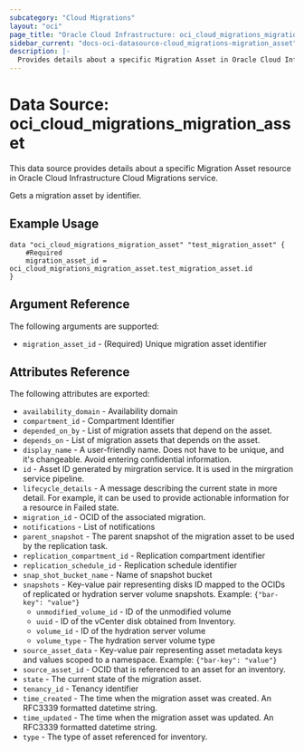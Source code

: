 ```yaml
---
subcategory: "Cloud Migrations"
layout: "oci"
page_title: "Oracle Cloud Infrastructure: oci_cloud_migrations_migration_asset"
sidebar_current: "docs-oci-datasource-cloud_migrations-migration_asset"
description: |-
  Provides details about a specific Migration Asset in Oracle Cloud Infrastructure Cloud Migrations service
---
```


# Data Source: oci_cloud_migrations_migration_asset
This data source provides details about a specific Migration Asset resource in Oracle Cloud Infrastructure Cloud Migrations service.

Gets a migration asset by identifier.

## Example Usage

```hcl
data "oci_cloud_migrations_migration_asset" "test_migration_asset" {
	#Required
	migration_asset_id = oci_cloud_migrations_migration_asset.test_migration_asset.id
}
```

## Argument Reference

The following arguments are supported:

* `migration_asset_id` - (Required) Unique migration asset identifier


## Attributes Reference

The following attributes are exported:

* `availability_domain` - Availability domain
* `compartment_id` - Compartment Identifier
* `depended_on_by` - List of migration assets that depend on the asset.
* `depends_on` - List of migration assets that depends on the asset.
* `display_name` - A user-friendly name. Does not have to be unique, and it's changeable. Avoid entering confidential information.
* `id` - Asset ID generated by mirgration service. It is used in the mirgration service pipeline.
* `lifecycle_details` - A message describing the current state in more detail. For example, it can be used to provide actionable information for a resource in Failed state.
* `migration_id` - OCID of the associated migration.
* `notifications` - List of notifications
* `parent_snapshot` - The parent snapshot of the migration asset to be used by the replication task.
* `replication_compartment_id` - Replication compartment identifier
* `replication_schedule_id` - Replication schedule identifier
* `snap_shot_bucket_name` - Name of snapshot bucket
* `snapshots` - Key-value pair representing disks ID mapped to the OCIDs of replicated or hydration server volume snapshots. Example: `{"bar-key": "value"}` 
	* `unmodified_volume_id` - ID of the unmodified volume
	* `uuid` - ID of the vCenter disk obtained from Inventory.
	* `volume_id` - ID of the hydration server volume
	* `volume_type` - The hydration server volume type
* `source_asset_data` - Key-value pair representing asset metadata keys and values scoped to a namespace. Example: `{"bar-key": "value"}` 
* `source_asset_id` - OCID that is referenced to an asset for an inventory.
* `state` - The current state of the migration asset.
* `tenancy_id` - Tenancy identifier
* `time_created` - The time when the migration asset was created. An RFC3339 formatted datetime string.
* `time_updated` - The time when the migration asset was updated. An RFC3339 formatted datetime string.
* `type` - The type of asset referenced for inventory.

